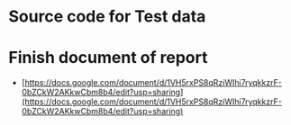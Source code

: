 # Source code for Test data

# Finish document of report
- [https://docs.google.com/document/d/1VH5rxPS8qRziWIhi7ryqkkzrF-0bZCkW2AKkwCbm8b4/edit?usp=sharing](https://docs.google.com/document/d/1VH5rxPS8qRziWIhi7ryqkkzrF-0bZCkW2AKkwCbm8b4/edit?usp=sharing)